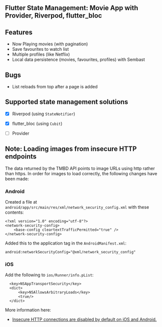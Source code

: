 ## Flutter State Management: Movie App with Provider, Riverpod, flutter_bloc 



## Features

- Now Playing movies (with pagination)
- Save favourites to watch list
- Multiple profiles (like Netflix)
- Local data persistence (movies, favourites, profiles) with Sembast

## Bugs

- List reloads from top after a page is added

## Supported state management solutions

- [x] Riverpod (using `StateNotifier`)
- [x] flutter_bloc (using `Cubit`)
- [ ] Provider



## Note: Loading images from insecure HTTP endpoints

The data returned by the TMBD API points to image URLs using http rather than https. In order for images to load correctly, the following changes have been made:

### Android

Created a file at `android/app/src/main/res/xml/network_security_config.xml` with these contents:

```
<?xml version="1.0" encoding="utf-8"?>
<network-security-config>
    <base-config cleartextTrafficPermitted="true" />
</network-security-config>
```

Added this to the application tag in the `AndroidManifest.xml`:

```
android:networkSecurityConfig="@xml/network_security_config"
```

### iOS

Add the following to `ios/Runner/info.pList`:

```
  <key>NSAppTransportSecurity</key>
  <dict>
      <key>NSAllowsArbitraryLoads</key>
      <true/>
  </dict>
```

More information here:

- [Insecure HTTP connections are disabled by default on iOS and Android.](https://flutter.dev/docs/release/breaking-changes/network-policy-ios-android)
